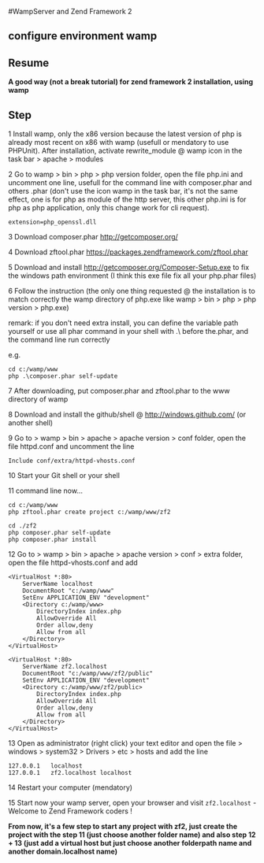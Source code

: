 #WampServer and Zend Framework 2

## configure environment wamp

Resume
---

**A good way (not a break tutorial) for zend framework 2 installation, using wamp**

Step
---

1 Install wamp, only the x86 version because the latest version of php is already most recent on x86 with wamp (usefull or mendatory to use PHPUnit). After installation, activate rewrite_module @ wamp icon in the task bar > apache > modules

2 Go to wamp > bin > php > php version folder, open the file php.ini and uncomment one line, usefull for the command line with composer.phar and others .phar (don't use the icon wamp in the task bar, it's not the same effect, one is for php as module of the http server, this other php.ini is for php as php application, only this change work for cli request).

```
extension=php_openssl.dll
```
3 Download composer.phar http://getcomposer.org/

4 Download zftool.phar https://packages.zendframework.com/zftool.phar

5 Download and install http://getcomposer.org/Composer-Setup.exe to fix the windows path environment (I think this exe file fix all your php.phar files)

6 Follow the instruction (the only one thing requested @ the installation is to match correctly the wamp directory of php.exe like wamp > bin > php > php version > php.exe)

remark: if you don't need extra install, you can define the variable path yourself or use all phar command in your shell with .\ before the.phar, and the command line run correctly

e.g.

```
cd c:/wamp/www
php .\composer.phar self-update
```

7 After downloading, put composer.phar and zftool.phar to the www directory of wamp

8 Download and install the github/shell @ http://windows.github.com/ (or another shell)

9 Go to > wamp > bin > apache > apache version > conf folder, open the file httpd.conf and uncomment the line

```
Include conf/extra/httpd-vhosts.conf
```

10 Start your Git shell or your shell

11 command line now...

```
cd c:/wamp/www
php zftool.phar create project c:/wamp/www/zf2
```

```
cd ./zf2
php composer.phar self-update
php composer.phar install
```

12 Go to > wamp > bin > apache > apache version > conf > extra folder, open the file httpd-vhosts.conf and add

```
<VirtualHost *:80>
    ServerName localhost
    DocumentRoot "c:/wamp/www"
    SetEnv APPLICATION_ENV "development"
    <Directory c:/wamp/www>
        DirectoryIndex index.php
        AllowOverride All
        Order allow,deny
        Allow from all
    </Directory>
</VirtualHost>

<VirtualHost *:80>
    ServerName zf2.localhost
    DocumentRoot "c:/wamp/www/zf2/public"
    SetEnv APPLICATION_ENV "development"
    <Directory c:/wamp/www/zf2/public>
        DirectoryIndex index.php
        AllowOverride All
        Order allow,deny
        Allow from all
    </Directory>
</VirtualHost>
```

13 Open as administrator (right click) your text editor and open the file > windows > system32 > Drivers > etc > hosts and add the line

```
127.0.0.1	localhost
127.0.0.1	zf2.localhost localhost
```

14 Restart your computer (mendatory)

15 Start now your wamp server, open your browser and visit `zf2.localhost` - Welcome to Zend Framework coders !


**From now, it's a few step to start any project with zf2, just create the project with the step 11 (just choose another folder name) and also step 12 + 13 (just add a virtual host but just choose another folderpath name and another domain.localhost name)**

